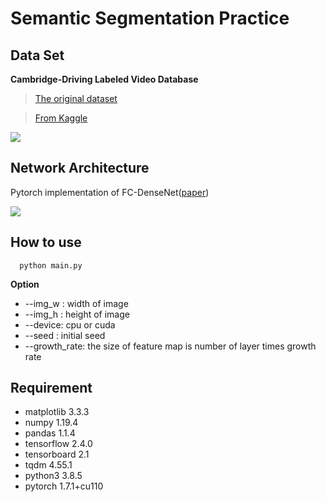 Semantic Segmentation Practice
===

## Data Set
**Cambridge-Driving Labeled Video Database**
> [The original dataset](http://mi.eng.cam.ac.uk/research/projects/VideoRec/CamVid)

> [From Kaggle](https://www.kaggle.com/carlolepelaars/camvid)

![](https://i.imgur.com/2mbfLH9.png)



## Network Architecture
Pytorch implementation of FC-DenseNet([paper](https://arxiv.org/pdf/1611.09326.pdf))

![](https://i.imgur.com/jQDOU6D.png)



## How to use
```
  python main.py 
```
**Option**
- --img_w : width of image 
- --img_h : height of image
- --device: cpu or cuda
- --seed  : initial seed 
- --growth_rate: the size of feature map is number of layer times growth rate
## Requirement
- matplotlib  3.3.3
- numpy       1.19.4
- pandas      1.1.4
- tensorflow  2.4.0
- tensorboard 2.1
- tqdm        4.55.1
- python3     3.8.5
- pytorch     1.7.1+cu110
